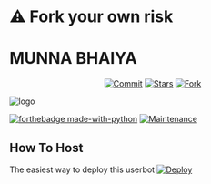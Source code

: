 # ⚠️ Fork your own risk 
# MUNNA BHAIYA
<p align="center">
    <a href="https://github.com/sumanth445/MUNNABHAIYA/commits/master"><img src="https://img.shields.io/github/last-commit/sumanth445/MUNNABHAIYA/master?label=Last%20Commit&style=flat-square&logo=github&color=F10070" alt="Commit" /></a>
    <a href="https://github.com/sumanth445/MUNNABHAIYA/stargazers"><img src="https://img.shields.io/github/stars/sumanth445/MUNNABHAIYA?label=Stars&style=flat-square&logo=github&color=F10070" alt="Stars" /></a>
    <a href="https://github.com/sumanth445/MUNNABHAIYA/network/members"><img src="https://img.shields.io/github/forks/sumanth445/MUNNABHAIYA?label=Fork&style=flat-square&logo=github&color=F10070" alt="Fork" /></a>
</p>

![logo](https://telegra.ph/file/5fe0b1d1b84f08f1944ed.jpg)


[![forthebadge made-with-python](http://ForTheBadge.com/images/badges/made-with-python.svg)](https://www.python.org/)
[![Maintenance](https://img.shields.io/badge/Maintained%3F-yes-green.svg)](https://github.com/sumanth445/MUNNABHAIYA/graphs/commit-activity)


## How To Host
The easiest way to deploy this userbot
[![Deploy](https://www.herokucdn.com/deploy/button.svg)](https://dashboard.heroku.com/new?template=https://github.com/sumanth445/MUNNABHAIYA)

